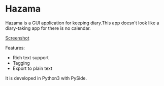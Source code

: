 Hazama
======

Hazama is a GUI application for keeping diary.This app doesn't look like a diary-taking app for there is no calendar.

[Screenshot](https://github.com/krrr/Hazama/raw/master/res/other_intro.png)

Features:
 - Rich text support
 - Tagging
 - Export to plain text

It is developed in Python3 with PySide.
